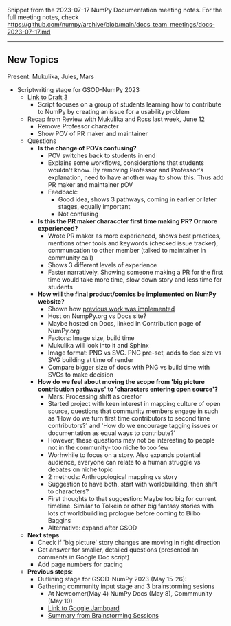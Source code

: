 Snippet from the 2023-07-17 NumPy Documentation meeting notes. For the full meeting notes, check https://github.com/numpy/archive/blob/main/docs_team_meetings/docs-2023-07-17.md

---

## New Topics

Present: Mukulika, Jules, Mars

- Scriptwriting stage for GSOD-NumPy 2023
    - [Link to Draft 3](https://docs.google.com/document/d/1AzK9Q1vCPjcK6j9pMQTOm6K-zMiZf5FU/edit?usp=sharing&ouid=110556856523158639329&rtpof=true&sd=true)
        - Script focuses on a group of students learning how to contribute to NumPy by creating an issue for a usability problem
    - Recap from Review with Mukulika and Ross last week, June 12
        - Remove Professor character
        - Show POV of PR maker and maintainer
    - Questions
        - **Is the change of POVs confusing?**
            - POV switches back to students in end
            - Explains some workflows, considerations that students wouldn't know. By removing Professor and Professor's explanation, need to have another way to show this. Thus add PR maker and maintainer pOV
            - Feedback: 
                - Good idea, shows 3  pathways, coming in earlier or later stages, equally important
                - Not confusing
        - **Is this the PR maker characcter first time making PR? Or more experienced?**
            - Wrote PR maker as more experienced, shows best practices, mentions other tools and keywords (checked issue tracker), communcation to other member (talked to maintainer in community call)
            - Shows 3 different levels of experience
            - Faster narratively. Showing someone making a PR for the first time would take more time, slow down story and less time for students
        - **How will the final product/comics be implemented on NumPy website?**
            - Shown how [previous work was implemented](https://github.com/alt-text-task-force/.github/blob/main/profile/scipy-2022-comic.md)
            - Host on NumpPy.org vs Docs site?
            - Maybe hosted on Docs, linked in Contribution page of NumPy.org
            - Factors: Image size, build time
            - Mukulika will look into it and Sphinx
            - Image format: PNG vs SVG. PNG pre-set, adds to doc size vs SVG building at time of render
            - Compare bigger size of docs with PNG vs build time with SVGs to make decision
        - **How do we feel about moving the scope from 'big picture contribution pathways' to 'characters entering open source'?**
            - Mars: Processing shift as creator
            - Started project with keen interest in mapping culture of open source, questions that community members engage in such as 'How do we turn first time contributors to second time contributors?' and 'How do we encourage tagging issues or documentation as equal ways to contribute?'
            - However, these questions may not be interesting to people not in the community- too niche to too few
            - Worhwhile to focus on a story. Also expands potential audience, everyone can relate to a human struggle vs debates on niche topic
            - 2 methods: Anthropological mapping vs story 
            - Suggestion to have both, start with worldbuilding, then shift to characters?
            - First thoughts to that suggestion: Maybe too big for current timeline. Similar to Tolkein or other big fantasy stories with lots of worldbuildling prologue before coming to Bilbo Baggins
            - Alternative: expand after GSOD 
    - **Next steps**
        - Check if 'big picture' story changes are moving in right direction
        - Get answer for smaller, detailed questions (presented an comments in Google Doc script)
        - Add page numbers for pacing
    - **Previous steps**:
        - Outlining stage for GSOD-NumPy 2023 (May 15-26):
        - Gathering community input stage and 3 brainstorming sesions
            - At Newcomer(May 4) NumPy Docs (May 8), Commmunity (May 10)
            - [Link to Google Jamboard](https://jamboard.google.com/d/1j_rEIslOh59N9cLGU1VGc7rTc88SuLTi7l4YqTqAULc/edit?usp=sharing)
            - [Summary from Brainstorming Sessions](https://github.com/MarsBarLee/gsod-numpy-2023/blob/main/outlining/summary-from-brainstorming-sessions.md)